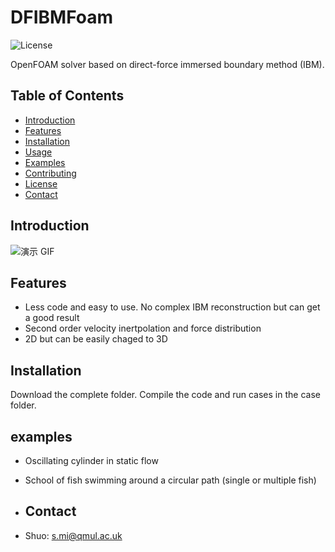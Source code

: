 # DFIBMFoam

![License](https://img.shields.io/badge/license-MIT-blue.svg) 

OpenFOAM solver based on direct-force immersed boundary method (IBM).

## Table of Contents

- [Introduction](#introduction)
- [Features](#features)
- [Installation](#installation)
- [Usage](#usage)
- [Examples](#examples)
- [Contributing](#contributing)
- [License](#license)
- [Contact](#contact)

## Introduction

![演示 GIF](https://github.com/MsureCFD/DFIBMFoam/edit/main/fishSwimming.gif?raw=true)


## Features

- Less code and easy to use. No complex IBM reconstruction but can get a good result
- Second order velocity inertpolation and force distribution
- 2D but can be easily chaged to 3D

## Installation

Download the complete folder. Compile the code and run cases in the case folder.

## examples
- Oscillating cylinder in static flow

- School of fish swimming around a circular path (single or multiple fish)

- ## Contact
- Shuo: s.mi@qmul.ac.uk
